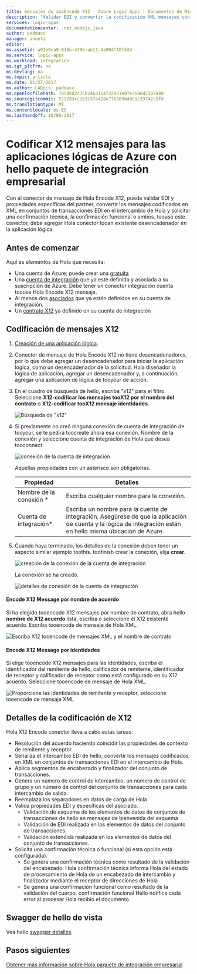 ```yaml
---
title: mensajes de aaaEncode X12 - Azure Logic Apps | Documentos de Microsoft
description: "Validar EDI y convertir la codificación XML mensajes con X12 mensaje codificador Hola paquete de integración empresarial para las aplicaciones lógicas de Azure"
services: logic-apps
documentationcenter: .net,nodejs,java
author: padmavc
manager: anneta
editor: 
ms.assetid: a01e9ca9-816b-479e-ab11-4a984f10f62d
ms.service: logic-apps
ms.workload: integration
ms.tgt_pltfrm: na
ms.devlang: na
ms.topic: article
ms.date: 01/27/2017
ms.author: LADocs; padmavc
ms.openlocfilehash: 785dbd2c7c82463154732921e07e3586d2307840
ms.sourcegitcommit: 523283cc1b3c37c428e77850964dc1c33742c5f0
ms.translationtype: MT
ms.contentlocale: es-ES
ms.lasthandoff: 10/06/2017
---
```

# <a name="encode-x12-messages-for-azure-logic-apps-with-hello-enterprise-integration-pack"></a>Codificar X12 mensajes para las aplicaciones lógicas de Azure con hello paquete de integración empresarial

Con el conector de mensaje de Hola Encode X12, puede validar EDI y propiedades específicas del partner, convertir los mensajes codificados en XML en conjuntos de transacciones EDI en el intercambio de Hola y solicitar una confirmación técnica, la confirmación funcional o ambos.
toouse este conector, debe agregar Hola conector tooan existente desencadenador en la aplicación lógica.

## <a name="before-you-start"></a>Antes de comenzar

Aquí es elementos de Hola que necesita:

* Una cuenta de Azure; puede crear una [gratuita](https://azure.microsoft.com/free)
* Una [cuenta de integración](logic-apps-enterprise-integration-create-integration-account.md) que ya esté definida y asociada a su suscripción de Azure. Debe tener un conector integración cuenta toouse Hola Encode X12 mensaje.
* Al menos dos [asociados](logic-apps-enterprise-integration-partners.md) que ya estén definidos en su cuenta de integración.
* Un [contrato X12](logic-apps-enterprise-integration-x12.md) ya definido en su cuenta de integración

## <a name="encode-x12-messages"></a>Codificación de mensajes X12

1. [Creación de una aplicación lógica](logic-apps-create-a-logic-app.md).

2. Conector de mensaje de Hola Encode X12 no tiene desencadenadores, por lo que debe agregar un desencadenador para iniciar la aplicación lógica, como un desencadenador de la solicitud. Hola diseñador la lógica de aplicación, agregar un desencadenador y, a continuación, agregar una aplicación de lógica de tooyour de acción.

3.  En el cuadro de búsqueda de hello, escriba "x12" para el filtro. Seleccione **X12-codificar los mensajes tooX12 por el nombre del contrato** o **X12-codificar tooX12 mensaje identidades**.
   
    ![Búsqueda de "x12"](./media/logic-apps-enterprise-integration-x12-encode/x12decodeimage1.png) 

3. Si previamente no creó ninguna conexión de cuenta de integración de tooyour, se te pedirá toocreate ahora esa conexión. Nombre de la conexión y seleccione cuenta de integración de Hola que desea tooconnect. 
   
    ![conexión de la cuenta de integración](./media/logic-apps-enterprise-integration-x12-encode/x12encodeimage1.png)

    Aquellas propiedades con un asterisco son obligatorias.

    | Propiedad | Detalles |
    | --- | --- |
    | Nombre de la conexión * |Escriba cualquier nombre para la conexión. |
    | Cuenta de integración* |Escriba un nombre para la cuenta de integración. Asegúrese de que la aplicación de cuenta y la lógica de integración están en hello misma ubicación de Azure. |

5.  Cuando haya terminado, los detalles de la conexión deben tener un aspecto similar ejemplo toothis. toofinish crear la conexión, elija **crear**.

    ![creación de la conexión de la cuenta de integración](./media/logic-apps-enterprise-integration-x12-encode/x12encodeimage2.png)

    La conexión se ha creado.

    ![detalles de conexión de la cuenta de integración](./media/logic-apps-enterprise-integration-x12-encode/x12encodeimage3.png) 

#### <a name="encode-x12-messages-by-agreement-name"></a>Encode X12 Message por nombre de acuerdo

Si ha elegido tooencode X12 mensajes por nombre de contrato, abra hello **nombre de X12 acuerdo** lista, escriba o seleccione el X12 existente acuerdo. Escriba tooencode de mensaje de Hola XML.

![Escriba X12 tooencode de mensajes XML y el nombre de contrato](./media/logic-apps-enterprise-integration-x12-encode/x12encodeimage4.png)

#### <a name="encode-x12-messages-by-identities"></a>Encode X12 Message por identidades

Si elige tooencode X12 mensajes para las identidades, escriba el identificador del remitente de hello, calificador de remitente, identificador de receptor y calificador de receptor como está configurado en su X12 acuerdo. Seleccione tooencode de mensaje de Hola XML.
   
![Proporcione las identidades de remitente y receptor, seleccione tooencode de mensaje XML](./media/logic-apps-enterprise-integration-x12-encode/x12encodeimage5.png) 

## <a name="x12-encode-details"></a>Detalles de la codificación de X12

Hola X12 Encode conector lleva a cabo estas tareas:

* Resolución del acuerdo haciendo coincidir las propiedades de contexto de remitente y receptor.
* Serializa el intercambio EDI de hello, convertir los mensajes codificados en XML en conjuntos de transacciones EDI en el intercambio de Hola.
* Aplica segmentos de encabezado y finalizador del conjunto de transacciones.
* Genera un número de control de intercambio, un número de control de grupo y un número de control del conjunto de transacciones para cada intercambio de salida.
* Reemplaza los separadores en datos de carga de Hola
* Valida propiedades EDI y específicas del asociado.
  * Validación de esquema de los elementos de datos de conjuntos de transacciones de hello en mensajes de bienvenida del esquema
  * Validación de EDI realizada en los elementos de datos del conjunto de transacciones.
  * Validación extendida realizada en los elementos de datos del conjunto de transacciones.
* Solicita una confirmación técnica o funcional (si esta opción está configurada).
  * Se genera una confirmación técnica como resultado de la validación del encabezado. Hola confirmación técnica informa Hola del estado de procesamiento de Hola de un encabezado de intercambio y finalizador mediante el receptor de direcciones de Hola
  * Se genera una confirmación funcional como resultado de la validación del cuerpo. confirmación funcional Hello notifica cada error al procesar Hola recibió el documento

## <a name="view-hello-swagger"></a>Swagger de hello de vista
Vea hello [swagger detalles](/connectors/x12/). 

## <a name="next-steps"></a>Pasos siguientes
[Obtener más información sobre Hola paquete de integración empresarial](logic-apps-enterprise-integration-overview.md "Obtenga más información sobre el paquete de integración empresarial") 


